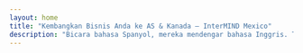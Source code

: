 ```yaml
---
layout: home
title: "Kembangkan Bisnis Anda ke AS & Kanada — InterMIND Mexico"
description: "Bicara bahasa Spanyol, mereka mendengar bahasa Inggris. Terjemahan real-time untuk bisnis Meksiko yang terhubung dengan mitra Amerika Utara."
---
```


<HeroSection
  title="Bicara **Bahasa Spanyol**. <br>Mereka Mendengar **Bahasa Inggris**. <br>Tutup Lebih Banyak Kesepakatan."
  text="Hubungkan bisnis Meksiko dengan mitra AS dan Kanada melalui terjemahan ucapan real-time.">
<NavButton buttonLabel="Pelajari Lebih Lanjut" buttonClass="brand" to="/" />
<NavButton buttonLabel="Asisten" buttonClass="alt" to="/chat" eventName="chat_assistant" />
</HeroSection>

<br>
<VideoPlayer src="/promo/demo-en-mx.mp4" />